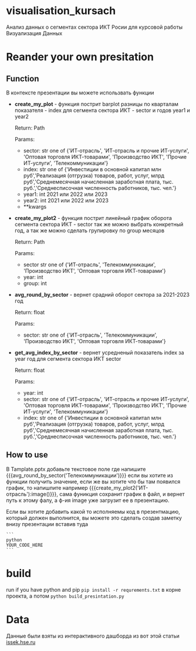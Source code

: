 # visualisation_kursach
 Анализ данных о сегментах сектора ИКТ Росии для курсовой работы Визуализация Данных

# Reander your own presitation 
## Function
В контексте презентации вы можете использвать функции 
* __create_my_plot__ - функция пострит barplot разницы по кварталам показателя - index для сегмента сектора ИКТ - sector  и годов year1 и year2

  Return: Path
 
  Params:
  - sector: str one of {'ИТ-отрасль', 'ИТ-отрасль и прочие ИТ-услуги', 'Оптовая торговля ИКТ-товарами', 'Производство ИКТ', 'Прочие ИТ-услуги', 'Телекоммуникации'}
  - index: str one of {'Инвестиции в основной капитал млн руб','Реализация (отгрузка) товаров, работ, услуг, млрд руб','Среднемесячная начисленная заработная плата, тыс. руб.','Среднесписочная численность работников, тыс. чел.'}
  - year1: int 2021 или 2022 или 2023
  - year2: int 2021 или 2022 или 2023
  - **kwargs

* __create_my_plot2__ - функция пострит линейный график оборота сегмента сектора ИКТ - sector так же можно выбрать конкретный год, а так же можно сделать групировку по group месяцов

  Return: Path

  Params:
  - sector str one of {'ИТ-отрасль', 'Телекоммуникации', 'Производство ИКТ', 'Оптовая торговля ИКТ-товарами'}
  - year: int
  - group: int


* __avg_round_by_sector__ - вернет срадний оборот сектора за 2021-2023 год
 
  Return: float
 
  Params:
  - sector: str one of {'ИТ-отрасль', 'Телекоммуникации', 'Производство ИКТ', 'Оптовая торговля ИКТ-товарами'}

* __get_avg_index_by_sector__ - вернет усредненый показатель index за year год для сегмента сектора ИКТ sector

  Return: float

  Params:
  - year: int
  - sector: str one of {'ИТ-отрасль', 'ИТ-отрасль и прочие ИТ-услуги', 'Оптовая торговля ИКТ-товарами', 'Производство ИКТ', 'Прочие ИТ-услуги', 'Телекоммуникации'}
  - index: str one of {'Инвестиции в основной капитал млн руб','Реализация (отгрузка) товаров, работ, услуг, млрд руб','Среднемесячная начисленная заработная плата, тыс. руб.','Среднесписочная численность работников, тыс. чел.'}

## How to use
В Tamplate.pptx добавьте текстовое поле где напишите {{{avg_round_by_sector('Телекоммуникации')}}} если вы хотите из функции получить значение, если же вы хотите что бы там появился график, то напишпите например {{{create_my_plot2('ИТ-отрасль'):image()}}}, сама фуникция сохранит график в файл, и вернет путь к этому фалу, а ф-ия image уже загрузит ее в презентацию.

Если вы хотите добавить какой то исполняемы код в презентмацию, который должен выполнится, вы можете это сделать создав заметку внизу презентации вставив туда 
````
```
python
YOUR_CODE_HERE
```
````

# build 
run if you have python and pip
```pip install -r requrements.txt```
в корне проекта, а потом
```python build_presintation.py```

# Data
Данные были взяты из интерактивного дашборда из вот этой статьи [issek.hse.ru](https://issek.hse.ru/mirror/pubs/share/898604421.pdf)
